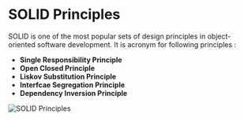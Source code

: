 # SOLID Principles

SOLID is one of the most popular sets of design principles in object-oriented software development.  It is acronym for following principles :

* **Single Responsibility Principle**
* **Open Closed Principle**
* **Liskov Substitution Principle**
* **Interfcae Segregation Principle**
* **Dependency Inversion Principle**  


![SOLID Principles](https://github.com/amanver16/ebooks_cheatsheets/blob/master/Images/SOLID%20Principles.png)
